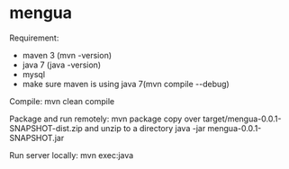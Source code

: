 mengua
======
Requirement:
  - maven 3 (mvn -version)
  - java 7 (java -version)
  - mysql
  - make sure maven is using java 7(mvn compile --debug)

Compile:
  mvn clean compile

Package and run remotely:
  mvn package
  copy over target/mengua-0.0.1-SNAPSHOT-dist.zip and unzip to a directory
  java -jar mengua-0.0.1-SNAPSHOT.jar
  
Run server locally:
  mvn exec:java
